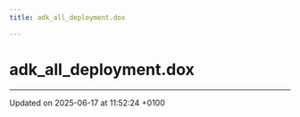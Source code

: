 ```yaml
---
title: adk_all_deployment.dox

---
```


# adk_all_deployment.dox








-------------------------------

Updated on 2025-06-17 at 11:52:24 +0100
